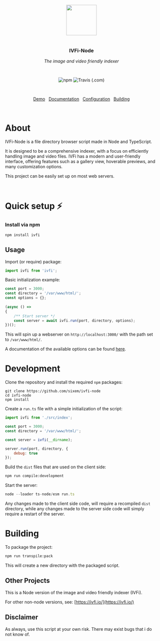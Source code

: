 <br/>
<div align="center">
	<img height="100" src="./logo.svg">
	<br/><br/>
	<h3 align="center">IVFi-Node</h3>
	<p align="center"><i>The image and video friendly indexer</i></p>
</div>

<br/>

<p align="center">
<img alt="npm" src="https://img.shields.io/npm/v/ivfi?style=flat-square"> <img alt="Travis (.com)" src="https://img.shields.io/travis/com/sixem/ivfi-node?style=flat-square">
</p>

<br/>

<p align="center">
	<a href="https://index.five.sh/">Demo</a>&nbsp;&nbsp;
	<a href="https://ivfi.io/docs/node/#/README">Documentation</a>&nbsp;&nbsp;
	<a href="https://ivfi.io/docs/node/#/configuration">Configuration</a>&nbsp;&nbsp;
	<a href="https://ivfi.io/docs/node/#/building">Building</a>
</p>
<br/>

# About
IVFi-Node is a file directory browser script made in Node and TypeScript.

It is designed to be a comprehensive indexer, with a focus on efficiently handling image and video files. IVFi has a modern and user-friendly interface, offering features such as a gallery view, hoverable previews, and many customization options.

This project can be easily set up on most web servers.

<br/>

# Quick setup :zap:
### Install via npm
```shell
npm install ivfi
```

## Usage
Import (or require) package:
```js
import ivfi from 'ivfi';
```
Basic initialization example:
```js
const port = 3000;
const directory = '/var/www/html/';
const options = {};
    
(async () =>
{
    /** Start server */
    const server = await ivfi.run(port, directory, options);
})();
```
This will spin up a webserver on `http://localhost:3000/` with the path set to `/var/www/html/`.

A documentation of the available options can be found [here](https://ivfi.io/docs/node/#/configuration).

# Development

Clone the repository and install the required `npm` packages:
```shell
git clone https://github.com/sixem/ivfi-node
cd ivfi-node
npm install
```
Create a `run.ts` file with a simple initialization of the script:
```js
import ivfi from './src/index';

const port = 3000;
const directory = '/var/www/html/';

const server = ivfi(__dirname);

server.run(port, directory, {
	debug: true
});
```
Build the `dist` files that are used on the client side:
```bash
npm run compile:development
```
Start the server:
```js
node --loader ts-node/esm run.ts
```
Any changes made to the client side code, will require a recompiled `dist` directory, while any changes made to the server side code will simply require a restart of the server.

# Building
To package the project:
```bash
npm run transpile:pack
```
This will create a new directory with the packaged script.

## Other Projects
This is a Node version of the image and video friendly indexer (IVFi).

For other non-node versions, see: [https://ivfi.io/](https://ivfi.io/)
## Disclaimer
As always, use this script at your own risk. There may exist bugs that i do not know of.
